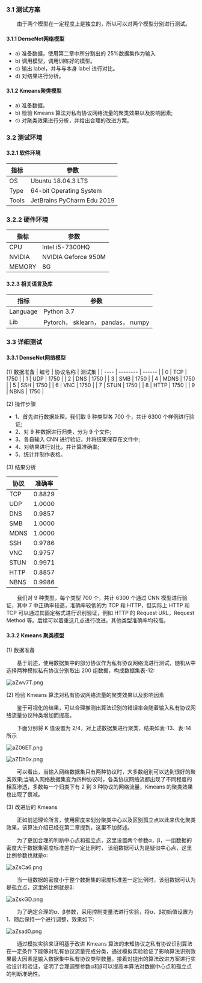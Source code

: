 ### 3.1 测试方案

&ensp;&ensp;&ensp;&ensp;由于两个模型在一定程度上是独立的，所以可以对两个模型分别进行测试。

#### 3.1.1 DenseNet网络模型

- a) 准备数据，使用第二章中所分割出的 25%数据集作为输入
- b) 调用模型，调用训练好的模型。
- c) 输出 label，并与与本身 label 进行对比。
- d) 对结果进行分析。

#### 3.1.2 Kmeans聚类模型

- a) 准备数据。
- b) 检验 Kmeans 算法对私有协议网络流量的聚类效果以及影响因素;
- c) 对聚类效果进行分析，并给出合理的改进方案。

### 3.2 测试环境

#### 3.2.1 软件环境

| 指标  | 参数                       |
| ----- | -------------------------- |
| OS    | Ubuntu 18.04.3 LTS         |
| Type  | 64-bit Operating System    |
| Tools | JetBrains PyCharm Edu 2019 |

### 3.2.2 硬件环境

| 指标   | 参数                |
| ------ | ------------------- |
| CPU    | Intel i5-7300HQ     |
| NVIDIA | NVIDIA Geforce 950M |
| MEMORY | 8G                  |

#### 3.2.3 相关语言及库

| 指标     | 参数                            |
| -------- | ------------------------------- |
| Language | Python 3.7                      |
| Lib      | Pytorch， sklearn， pandas， numpy |

### 3.3 详细测试

#### 3.3.1 DenseNet网络模型

(1) 数据准备
| 编号 | 协议名称 | 测试集 |
| ---- | -------- | ------ |
| 0    | TCP      | 1750   |
| 1    | UDP      | 1750   |
| 2    | DNS      | 1750   |
| 3    | SMB      | 1750   |
| 4    | MDNS     | 1750   |
| 5    | SSH      | 1750   |
| 6    | VNC      | 1750   |
| 7    | STUN     | 1750   |
| 8    | HTTP     | 1750   |
| 9    | NBNS     | 1750   |

(2) 操作步骤

- 1、首先进行数据处理，我们取 9 种类型各 700 个，共计 6300 个样例进行验证;
- 2、对 9 种数据进行归类，分为 9 个文件;
- 3、各自输入 CNN 进行验证，并将结果保存在文件中;
- 4、对结果进行对比，并计算准确率;
- 5、统计并制作表格。

(3) 结果分析

| 协议 | 准确率 |
| ---- | ------ |
| TCP  | 0.8829 |
| UDP  | 1.0000 |
| DNS  | 0.9857 |
| SMB  | 1.0000 |
| MDNS | 1.0000 |
| SSH  | 0.9786 |
| VNC  | 0.9757 |
| STUN | 0.9971 |
| HTTP | 0.8857 |
| NBNS | 0.9986 |

&ensp;&ensp;&ensp;&ensp;我们对 9 种类型，每个类型 700 个，共计 6300 个通过 CNN 模型进行验证，其中
7 中正确率较高，准确率较低的为 TCP 和 HTTP，但实际上 HTTP 和 TCP 可以通过其固定格式进行识别验证，例如 HTTP 的 Request URL，Request Method 等。后续可以着重这几点进行改进。其他类型准确率均较高。

#### 3.3.2 Kmeans 聚类模型

(1) 数据准备

&ensp;&ensp;&ensp;&ensp;基于前述，使用数据集中的部分协议作为私有协议网络流进行测试，随机从中选择两种模拟私有协议分别取出 200 组数据，构成数据集表-12:

![aZwv7T.png](https://s1.ax1x.com/2020/07/29/aZwv7T.png)

(2) 检验 Kmeans 算法对私有协议网络流量的聚类效果以及影响因素

&ensp;&ensp;&ensp;&ensp;鉴于可视化的结果，可以合理推测出算法识别的错误率会随着输入私有协议网络流量协议种类增加而提高。

&ensp;&ensp;&ensp;&ensp;下面分别将 K 值设置为 2/4，对上述数据集进行聚类，结果如表-13、表-14 所示

![aZ06ET.png](https://s1.ax1x.com/2020/07/29/aZ06ET.png)

![aZDh0x.png](https://s1.ax1x.com/2020/07/29/aZDh0x.png)

&ensp;&ensp;&ensp;&ensp;可以看出，当输入网络数据集只有两种协议时，大多数组别可以达到很好的聚类效果;当输入网络数据集变为四种协议时，各类协议网络流都出现了不同程度的相互渗透，多数每一个归类下有 2 到 3 种协议的网络流量，Kmeans 的聚类效果也出现了衰减。

(3) 改进后的 Kmeans

&ensp;&ensp;&ensp;&ensp;正如前述理论所言，使用密度来划分聚类中心以及区别孤立点以此来优化聚类效果，该算法介绍已经在第二章提到，这里不加赘述。

&ensp;&ensp;&ensp;&ensp;为了更加合理的判断中心点和孤立点，这里设置两个参数α，β，一组数据的密度大于数据集密度标准差的一定比例时， 该组数据可认为是疑似中心点，这里比例参数也就是α:

![aZsCa6.png](https://s1.ax1x.com/2020/07/29/aZsCa6.png)

&ensp;&ensp;&ensp;&ensp;当一组数据的密度小于整个数据集的密度标准差一定比例时，该组数据可认为是孤立点，这里的比例就是β:

![aZskGD.png](https://s1.ax1x.com/2020/07/29/aZskGD.png)

&ensp;&ensp;&ensp;&ensp;为了确定合理的α、β参数，采用控制变量法进行实验，将α、β初始值设置为
1，随后保持一个进行调整，效果如下:

![aZsad0.png](https://s1.ax1x.com/2020/07/29/aZsad0.png)

&ensp;&ensp;&ensp;&ensp;通过模拟实验来证明基于改进 Kmeans 算法的未知协议之私有协议识别算法在一定条件下能够对私有协议流量完成分类，通过模拟实验验证了影响算法识别效果最大因素是输入数据集中私有协议类型数量。接着对提出的算法改进方案进行实验设计和验证，证明了合理调整参数α和β可以提高本算法对数据中心点和孤立点的判断准确性。
